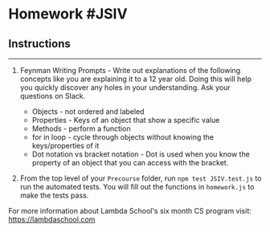 # Homework #JSIV

## Instructions
---
1. Feynman Writing Prompts - Write out explanations of the following concepts like you are explaining it to a 12 year old.  Doing this will help you quickly discover any holes in your understanding.  Ask your questions on Slack.
		
	* Objects - not ordered and labeled
	* Properties - Keys of an object that show a specific value
	* Methods - perform a function
	* for in loop - cycle through objects without knowing the keys/properties of it
	* Dot notation vs bracket notation - Dot is used when you know the property of an object that you can access with the bracket.

2. From the top level of your `Precourse` folder, run `npm test JSIV.test.js` to run the automated tests. You will fill out the functions in `homework.js` to make the tests pass.


For more information about Lambda School's six month CS program visit: https://lambdaschool.com
